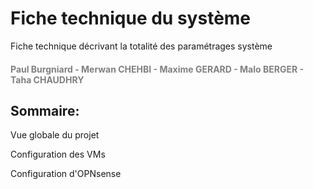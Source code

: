 # Fiche technique du système

Fiche technique décrivant la totalité des paramétrages système
<h4 style="color: gray;">Paul Burgniard - Merwan CHEHBI - Maxime GERARD - Malo BERGER - Taha CHAUDHRY</h4>


## Sommaire:
Vue globale du projet

Configuration des VMs

Configuration d'OPNsense
##
